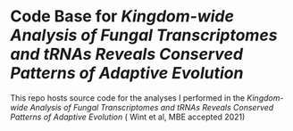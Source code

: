 # Code Base for <i>Kingdom-wide Analysis of Fungal Transcriptomes and tRNAs Reveals Conserved Patterns of Adaptive Evolution </i>

This repo hosts source code for the analyses I performed in the <i>Kingdom-wide Analysis of Fungal Transcriptomes and tRNAs Reveals Conserved Patterns of Adaptive Evolution </i> ( Wint et al, MBE accepted 2021)
